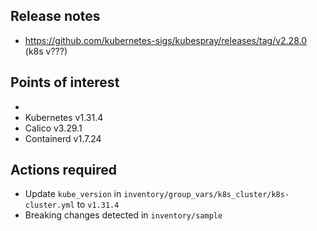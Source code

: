 ## Release notes

- https://github.com/kubernetes-sigs/kubespray/releases/tag/v2.28.0 (k8s v???)
## Points of interest

- 
- Kubernetes v1.31.4
- Calico v3.29.1
- Containerd v1.7.24
## Actions required

- Update `kube_version` in `inventory/group_vars/k8s_cluster/k8s-cluster.yml` to `v1.31.4`
- Breaking changes detected in `inventory/sample`